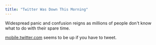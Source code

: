 ```yaml
---
title: "Twitter Was Down This Morning"
---
```

<p>Widespread panic and confusion reigns as millions of people don't know what to do with their spare time.</p>
<p><a href="http://mobile.twitter.com">mobile.twitter.com</a> seems to be up if you have to tweet.</p>
